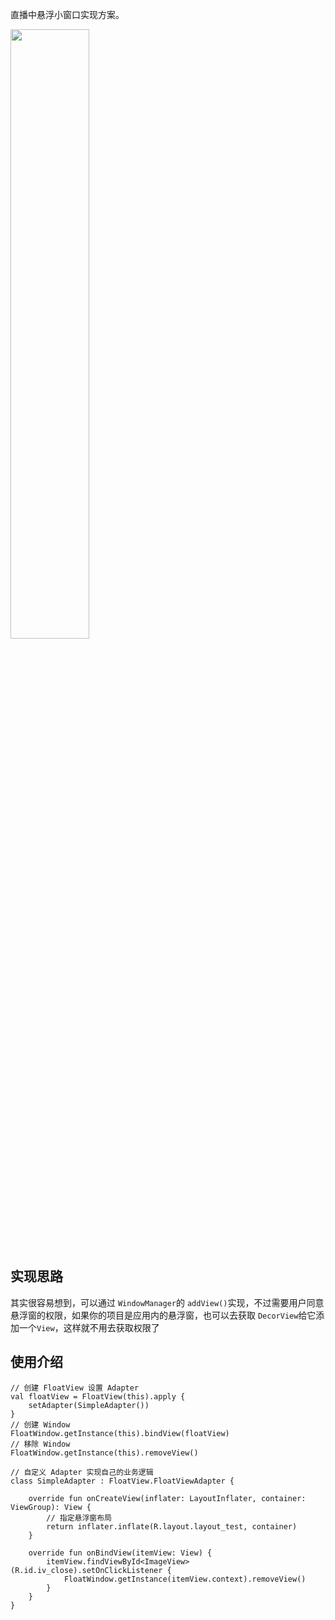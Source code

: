 直播中悬浮小窗口实现方案。

<img src="https://github.com/dawangzai/FloatWindow/blob/master/gif_1.gif" width=50%>

## 实现思路

其实很容易想到，可以通过 `WindowManager`的 `addView()`实现，不过需要用户同意悬浮窗的权限，如果你的项目是应用内的悬浮窗，也可以去获取 `DecorView`给它添加一个`View`，这样就不用去获取权限了

## 使用介绍

	// 创建 FloatView 设置 Adapter
	val floatView = FloatView(this).apply {
        setAdapter(SimpleAdapter())
    }
    // 创建 Window
    FloatWindow.getInstance(this).bindView(floatView)
    // 移除 Window
    FloatWindow.getInstance(this).removeView()
    
    // 自定义 Adapter 实现自己的业务逻辑
    class SimpleAdapter : FloatView.FloatViewAdapter {

	    override fun onCreateView(inflater: LayoutInflater, container: ViewGroup): View {
	    	// 指定悬浮窗布局
	        return inflater.inflate(R.layout.layout_test, container)
	    }
	
	    override fun onBindView(itemView: View) {
	        itemView.findViewById<ImageView>(R.id.iv_close).setOnClickListener {
	            FloatWindow.getInstance(itemView.context).removeView()
	        }
	    }
	}